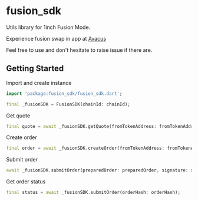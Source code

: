# fusion_sdk

Utils library for 1inch Fusion Mode.

Experience fusion swap in app at [Avacus](https://avacus.cc)

Feel free to use and don't hesitate to raise issue if there are.

## Getting Started

Import and create instance
```dart
import 'package:fusion_sdk/fusion_sdk.dart';

final _fusionSDK = FusionSDK(chainId: chainId);
```

Get quote
```dart
final quote = await _fusionSDK.getQuote(fromTokenAddress: fromTokenAddress, toTokenAddress: toTokenAddress, amount: amount);
```

Create order
```dart
final order = await _fusionSDK.createOrder(fromTokenAddress: fromTokenAddress, toTokenAddress: toTokenAddress, amount: amount, walletAddress: walletAddress);
```

Submit order
```dart
await _fusionSDK.submitOrder(preparedOrder: preparedOrder, signature: signature);
```

Get order status
```dart
final status = await _fusionSDK.submitOrder(orderHash: orderHash);
```
